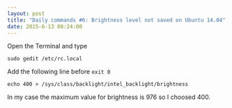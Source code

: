 ```yaml
---
layout: post
title: "Daily commands #6: Brightness level not saved on Ubuntu 14.04"
date: 2015-6-13 08:24:00
---
```


Open the Terminal and type

````
sudo gedit /etc/rc.local
````

Add the following line before `exit 0`

````
echo 400 > /sys/class/backlight/intel_backlight/brightness
````

In my case the maximum value for brightness is 976 so I choosed 400.
